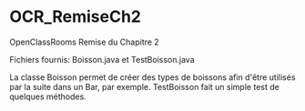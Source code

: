 OCR_RemiseCh2
=============

OpenClassRooms Remise du Chapitre 2

Fichiers fournis: Boisson.java et TestBoisson.java

La classe Boisson permet de créer des types de boissons afin d'être utilisés par la suite dans un Bar, par exemple.
TestBoisson fait un simple test de quelques méthodes.
